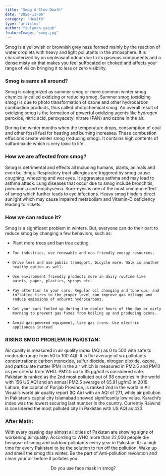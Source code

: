 ```yaml
---
title: "Smog A Slow Death"
date: "2020-11-06"
category: "Health"
type: "articles"
author: "sulaman-yaqub"
featureImage: "smog.jpg"
---
```


Smog is a yellowish or brownish grey haze formed mainly by the reaction of water droplets with heavy and light pollutants in the atmosphere. It is characterized by an unpleasant odour due to its gaseous components and a dense misty air that makes you feel suffocated or choked and affects your range of vision bringing it to less or zero visibility.

### Smog is same all around?

Smog is categorized as summer smog or more common winter smog chemically called oxidizing or reducing smog. Summer smog (oxidizing smog) is due to photo transformation of ozone and other hydrocarbon combustion products, thus called photochemical smog. An overall result of oxidizing smog is the formation of powerful oxidizing agents like hydrogen peroxide, nitric acid, peroxyacetyl nitrate (PAN) and ozone in the air.

During the winter months when the temperature drops, consumption of coal and other fossil fuel for heating and burning increases. These combustion effusions create winter smog (reducing smog). It contains high contents of sulfurdioxide which is very toxic to life.

### How we are affected from smog?

Smog is detrimental and effects all including humans, plants, animals and even buildings. Respiratory tract allergies are triggered by smog cause coughing, wheezing and wet eyes. It aggravates asthma and may lead to asthma attack. Lung diseases that occur due to smog include bronchitis, pneumonia and emphysema. Sore-eyes is one of the most common effect of smog which further leads to eye infections. Heavy smog hinders direct sunlight which may cause impaired metabolism and Vitamin-D deficiency leading to rickets.

### How we can reduce it?

Smog is a significant problem in winters. But, everyone can do their part to reduce smog by changing a few behaviors, such as:

- Plant more trees and ban tree cutting.
-     For industries, use renewable and eco-friendly energy resources.
-     Drive less and use public transport, bicycle more. Walk is another healthy option as well.
-     Use environment friendly products more in daily routine like paints, paper, plastics, sprays etc.
-     Pay attention to your cars. Regular oil changing and tune-ups, and inflating tires to the proper level can improve gas mileage and reduce emissions of unburnt hydrocarbons.
-     Get your cars fueled up during the cooler hours of the day or early morning to prevent gas fumes from boiling up and producing ozone.
-     Avoid gas-powered equipment, like gas irons. Use electric appliances instead

### RISING SMOG PROBLEM IN PAKISTAN:

Air quality is measured in air quality index (AQI) as 0 to 500 with safe to moderate range from 50 to 100 AQI. It is the average of six pollutants concentrations: carbon monoxide, sulfur dioxide, nitrogen dioxide, ozone, and particulate matter (PM) in the air which is measured in PM2.5 and PM10 as per criteria from WHO. PM2.5 up to 35 μg/m3 is considered safe.
Pakistan is ranked as the 2nd most polluted out of 98 countries in the world with 156 US AQI and an annual PM2.5 average of 65.81 μg/m3 in 2019. Lahore; the capital of Punjab Province, is ranked 2nd in the world in Air Visual’s world air quality report (IQ Air) with an AQI of 271, while air pollution in Pakistan’s capital city Islamabad showed significantly low value. Karachi’s index was the lowest securing last number in the country. Currently Raiwind is considered the most polluted city in Pakistan with US AQI as 423.

### After Math:

With every passing day almost all cities of Pakistan are showing signs of worsening air quality. According to WHO more than 22,000 people die because of smog and outdoor pollutants every year in Pakistan.
It’s a high time for every Pakistani to be the solution to run off the pollution. Wake up and smell the smog this winter. Be the part of Anti-pollution revolution and clean your air before it pollutes you.

<p style="text-align: center;">Do you use face mask in smog?</p>
